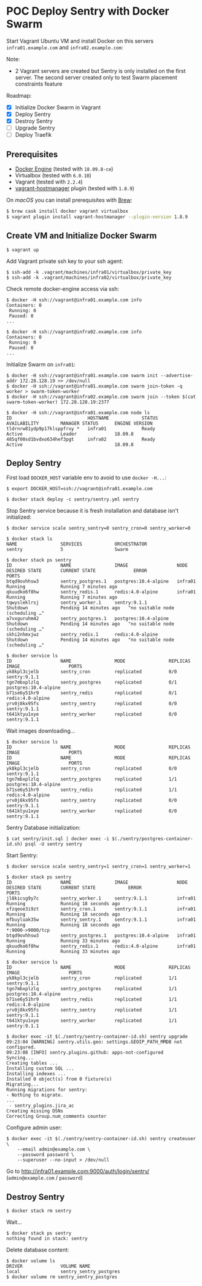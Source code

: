 # POC Deploy Sentry with Docker Swarm

Start Vagrant Ubuntu VM and install Docker on this servers `infra01.example.com` and `infra02.example.com`:

Note:

- 2 Vagrant servers are created but Sentry is only installed on the first server. The second server created only to test Swarm placement constraints feature

Roadmap:

- [x] Initialize Docker Swarm in Vagrant
- [x] Deploy Sentry
- [x] Destroy Sentry
- [ ] Upgrade Sentry
- [ ] Deploy Traefik 

## Prerequisites

- [Docker Engine](https://docs.docker.com/engine/) (tested with `18.09.8-ce`)
- Virtualbox (tested with `6.0.10`)
- Vagrant (tested with `2.2.4`)
- [vagrant-hostmanager](https://github.com/devopsgroup-io/vagrant-hostmanager) plugin (tested with `1.8.9`)

On *macOS* you can install prerequisites with [Brew](https://brew.sh/index_fr):

```sh
$ brew cask install docker vagrant virtualbox
$ vagrant plugin install vagrant-hostmanager --plugin-version 1.8.9
```

## Create VM and Initialize Docker Swarm

```
$ vagrant up
```

Add Vagrant private ssh key to your ssh agent:

```
$ ssh-add -k .vagrant/machines/infra01/virtualbox/private_key
$ ssh-add -k .vagrant/machines/infra02/virtualbox/private_key
```

Check remote docker-engine access via ssh:

```
$ docker -H ssh://vagrant@infra01.example.com info
Containers: 0
 Running: 0
 Paused: 0
...
```

```
$ docker -H ssh://vagrant@infra02.example.com info
Containers: 0
 Running: 0
 Paused: 0
...
```

Initialize Swarm on `infra01`:

```
$ docker -H ssh://vagrant@infra01.example.com swarm init --advertise-addr 172.28.128.19 >> /dev/null
$ docker -H ssh://vagrant@infra01.example.com swarm join-token -q worker > swarm-token-worker
$ docker -H ssh://vagrant@infra02.example.com swarm join --token $(cat swarm-token-worker) 172.28.128.19:2377
```

```
$ docker -H ssh://vagrant@infra01.example.com node ls
ID                            HOSTNAME            STATUS              AVAILABILITY        MANAGER STATUS      ENGINE VERSION
tldrnrw81ydp9p17klsppfrxy *   infra01             Ready               Active              Leader              18.09.8
485qf00sd1bvdxo634hef3pgt     infra02             Ready               Active                                  18.09.8
```

## Deploy Sentry

First load `DOCKER_HOST` variable env to avoid to use `docker -H...`:

```
$ export DOCKER_HOST=ssh://vagrant@infra01.example.com
```

```
$ docker stack deploy -c sentry/sentry.yml sentry
```

Stop Sentry service because it is fresh installation and database isn't initialized:

```
$ docker service scale sentry_sentry=0 sentry_cron=0 sentry_worker=0
```

```
$ docker stack ls
NAME                SERVICES            ORCHESTRATOR
sentry              5                   Swarm
```

```
$ docker stack ps sentry
ID                  NAME                IMAGE                  NODE                DESIRED STATE       CURRENT STATE              ERROR                              PORTS
btqd9ovhhsw3        sentry_postgres.1   postgres:10.4-alpine   infra01             Running             Running 7 minutes ago
qkuudko6f8hw        sentry_redis.1      redis:4.0-alpine       infra01             Running             Running 7 minutes ago
tqwysleklrsj        sentry_worker.1     sentry:9.1.1                               Shutdown            Pending 14 minutes ago   "no suitable node (scheduling …"
a7vxguruhm42        sentry_postgres.1   postgres:10.4-alpine                       Shutdown            Pending 14 minutes ago   "no suitable node (scheduling …"
skhi2nhmxjwz        sentry_redis.1      redis:4.0-alpine                           Shutdown            Pending 14 minutes ago   "no suitable node (scheduling …"
```

```
$ docker service ls
ID                  NAME                MODE                REPLICAS            IMAGE                  PORTS
yk8kpl3cjelb        sentry_cron         replicated          0/0                 sentry:9.1.1
tgn7mbxplzlq        sentry_postgres     replicated          0/1                 postgres:10.4-alpine
b71se6y51hr9        sentry_redis        replicated          0/1                 redis:4.0-alpine
yrv0j8kx95fs        sentry_sentry       replicated          0/0                 sentry:9.1.1
t641ktyu1xye        sentry_worker       replicated          0/0                 sentry:9.1.1
```

Wait images downloading...

```
$ docker service ls
ID                  NAME                MODE                REPLICAS            IMAGE                  PORTS
ID                  NAME                MODE                REPLICAS            IMAGE                  PORTS
yk8kpl3cjelb        sentry_cron         replicated          0/0                 sentry:9.1.1
tgn7mbxplzlq        sentry_postgres     replicated          1/1                 postgres:10.4-alpine
b71se6y51hr9        sentry_redis        replicated          1/1                 redis:4.0-alpine
yrv0j8kx95fs        sentry_sentry       replicated          0/0                 sentry:9.1.1
t641ktyu1xye        sentry_worker       replicated          0/0                 sentry:9.1.1
```

Sentry Database initialization:

```
$ cat sentry/init.sql | docker exec -i $(./sentry/postgres-container-id.sh) psql -U sentry sentry
```

Start Sentry:

```
$ docker service scale sentry_sentry=1 sentry_cron=1 sentry_worker=1
```

```
$ docker stack ps sentry
ID                  NAME                IMAGE                  NODE                DESIRED STATE       CURRENT STATE            ERROR                              PORTS
jl8kicsg9y7c        sentry_worker.1     sentry:9.1.1           infra01             Running             Running 18 seconds ago
xfzqeoe3i9zt        sentry_cron.1       sentry:9.1.1           infra01             Running             Running 18 seconds ago
mfbuyluak35w        sentry_sentry.1     sentry:9.1.1           infra01             Running             Running 18 seconds ago                                      *:9000->9000/tcp
btqd9ovhhsw3        sentry_postgres.1   postgres:10.4-alpine   infra01             Running             Running 33 minutes ago
qkuudko6f8hw        sentry_redis.1      redis:4.0-alpine       infra01             Running             Running 33 minutes ago
```

```
$ docker service ls
ID                  NAME                MODE                REPLICAS            IMAGE                  PORTS
yk8kpl3cjelb        sentry_cron         replicated          1/1                 sentry:9.1.1
tgn7mbxplzlq        sentry_postgres     replicated          1/1                 postgres:10.4-alpine
b71se6y51hr9        sentry_redis        replicated          1/1                 redis:4.0-alpine
yrv0j8kx95fs        sentry_sentry       replicated          1/1                 sentry:9.1.1
t641ktyu1xye        sentry_worker       replicated          1/1                 sentry:9.1.1
```

```
$ docker exec -it $(./sentry/sentry-container-id.sh) sentry upgrade
09:23:04 [WARNING] sentry.utils.geo: settings.GEOIP_PATH_MMDB not configured.
09:23:08 [INFO] sentry.plugins.github: apps-not-configured
Syncing...
Creating tables ...
Installing custom SQL ...
Installing indexes ...
Installed 0 object(s) from 0 fixture(s)
Migrating...
Running migrations for sentry:
- Nothing to migrate.
...
 - sentry_plugins.jira_ac
Creating missing DSNs
Correcting Group.num_comments counter
```

Configure admin user:

```
$ docker exec -it $(./sentry/sentry-container-id.sh) sentry createuser \
    --email admin@example.com \
    --password password \
    --superuser --no-input > /dev/null
```

Go to http://infra01.example.com:9000/auth/login/sentry/ (`admin@example.com` / `password`)

## Destroy Sentry

```
$ docker stack rm sentry
```

Wait...

```
$ docker stack ps sentry
nothing found in stack: sentry
```

Delete database content:

```
$ docker volume ls
DRIVER              VOLUME NAME
local               sentry_sentry_postgres
$ docker volume rm sentry_sentry_postgres
```
